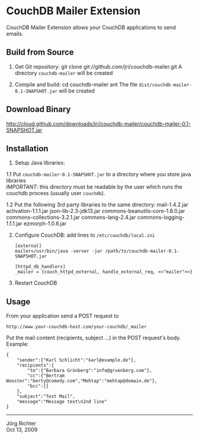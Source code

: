 
CouchDB Mailer Extension
========================

CouchDB Mailer Extension allows your CouchDB applications to send emails.


Build from Source
-----------------

1.  Get Git repository:
        git clone git://github.com/jri/couchdb-mailer.git
    A directory `couchdb-mailer` will be created

2.  Compile and build:
        cd couchdb-mailer
        ant
    The file `dist/couchdb-mailer-0.1-SNAPSHOT.jar` will be created


Download Binary
---------------

<http://cloud.github.com/downloads/jri/couchdb-mailer/couchdb-mailer-0.1-SNAPSHOT.jar>


Installation
------------

1.  Setup Java libraries:

1.1 Put `couchdb-mailer-0.1-SNAPSHOT.jar` to a directory where you store java libraries  
    *IMPORTANT*: this directory must be readable by the user which runs the couchdb process (usually user `couchdb`).

1.2 Put the following 3rd party libraries to the same directory:
        mail-1.4.2.jar
        activation-1.1.1.jar
        json-lib-2.3-jdk13.jar
        commons-beanutils-core-1.8.0.jar
        commons-collections-3.2.1.jar
        commons-lang-2.4.jar
        commons-logging-1.1.1.jar
        ezmorph-1.0.6.jar

2.  Configure CouchDB: add lines to `/etc/couchdb/local.ini`

        [external]
        mailer=/usr/bin/java -server -jar /path/to/couchdb-mailer-0.1-SNAPSHOT.jar

        [httpd_db_handlers]
        _mailer = {couch_httpd_external, handle_external_req, <<"mailer">>}

3.  Restart CouchDB


Usage
-----

From your application send a POST request to

    http://www.your-couchdb-host.com/your-couchdb/_mailer

Put the mail content (recipients, subject ...) in the POST request's body.  
Example:

    {
        "sender":{"Karl Schlicht":"karl@example.de"},
        "recipients":{
            "to":{"Barbara Grünberg":"info@gruenberg.com"},
            "cc":{"Bertram Wooster":"berty@comedy.com","Mehtap":"mehtap@domain.de"},
            "bcc":{}
        },
        "subject":"Test Mail",
        "message":"Message text\n2nd line"
    }



------------
Jörg Richter  
Oct 13, 2009
